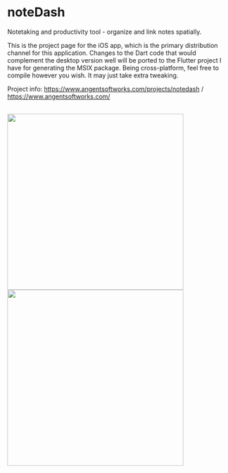 # noteDash

Notetaking and productivity tool - organize and link notes spatially.

This is the project page for the iOS app, which is the primary distribution channel for this application. Changes to the Dart code that would complement the desktop version well will be ported to the Flutter project I have for generating the MSIX package. Being cross-platform, feel free to compile however you wish. It may just take extra tweaking.

Project info:
https://www.angentsoftworks.com/projects/notedash /
https://www.angentsoftworks.com/

<br>

<img src="https://github.com/user-attachments/assets/17a5108a-6053-4094-908b-22b4bc07b944" height="400"/>
<img src="https://github.com/user-attachments/assets/02c344af-3471-455f-9d2a-939f16a09c3c" height="400"/>
